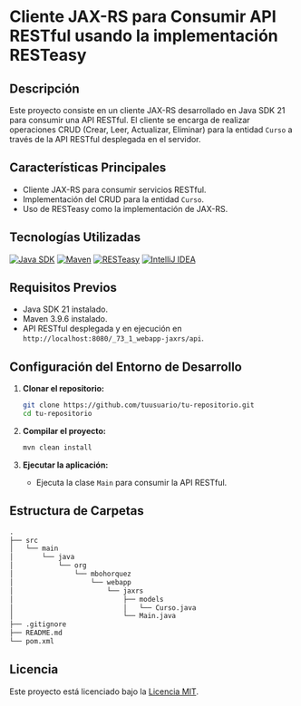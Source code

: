 # Cliente JAX-RS para Consumir API RESTful usando la implementación RESTeasy

## Descripción

Este proyecto consiste en un cliente JAX-RS desarrollado en Java SDK 21 para consumir una API RESTful. El cliente se encarga de realizar operaciones CRUD (Crear, Leer, Actualizar, Eliminar) para la entidad `Curso` a través de la API RESTful desplegada en el servidor.

## Características Principales

- Cliente JAX-RS para consumir servicios RESTful.
- Implementación del CRUD para la entidad `Curso`.
- Uso de RESTeasy como la implementación de JAX-RS.

## Tecnologías Utilizadas

[![Java SDK](https://img.shields.io/badge/Java-21-orange)](https://jdk.java.net/21/)
[![Maven](https://img.shields.io/badge/Maven-3.9.6-yellow)](https://maven.apache.org/)
[![RESTeasy](https://img.shields.io/badge/RESTeasy-6.2.9.Final-green)](https://resteasy.github.io/)
[![IntelliJ IDEA](https://img.shields.io/badge/IntelliJ%20IDEA-2024.1.1-blue)](https://www.jetbrains.com/idea/)

## Requisitos Previos

- Java SDK 21 instalado.
- Maven 3.9.6 instalado.
- API RESTful desplegada y en ejecución en `http://localhost:8080/_73_1_webapp-jaxrs/api`.

## Configuración del Entorno de Desarrollo

1. **Clonar el repositorio:**
    ```bash
    git clone https://github.com/tuusuario/tu-repositorio.git
    cd tu-repositorio
    ```

2. **Compilar el proyecto:**
    ```bash
    mvn clean install
    ```

3. **Ejecutar la aplicación:**
    - Ejecuta la clase `Main` para consumir la API RESTful.

## Estructura de Carpetas

```markdown
.
├── src
│   └── main
│       └── java
│           └── org
│               └── mbohorquez
│                   └── webapp
│                       └── jaxrs
│                           ├── models
│                           │   └── Curso.java
│                           └── Main.java
├── .gitignore
├── README.md
└── pom.xml
```

## Licencia

Este proyecto está licenciado bajo la [Licencia MIT](LICENSE).

